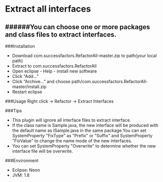 # Extract all interfaces

######You can choose one or more packages and class files to extract interfaces.
---

###Installation
- Download com.successfactors.RefactorAll-master.zip to path(your local path)
- Extract to com.successfactors.RefactorAll
- Open eclipse - Help - install new software
- Click "Add..."
- Click "Archive..." and choose path/com.successfactors.RefactorAll-master/install.zip
- Restart eclipse

###Usage
Right click -> Refactor -> Extract Interfaces

###Tips
- This plugin will ignore all interface files to extract interface.
- If the class name is Sample.java, the new interface will be produced with the default name as ISample.java in the same package.You can set SystemProperty "FixType" as "Prefix" or "Suffix" and SystemProperty "FixValue" to change the name mode of the new interfaces.
- You can set SystemProperty "Overwrite" to determine whether the new interface file will be overwrite.

###Environment
- Eclipse: Neon
- JVM: 1.8
